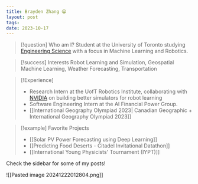 ```yaml
---
title: Brayden Zhang 😀
layout: post
tags: 
date: 2023-10-17
---
```

>[!question] Who am I?
>Student at the University of Toronto studying [Engineering Science](https://engsci.utoronto.ca/program/what-is-engsci/#:~:text=Engineering%20science%20is%20an%20interdisciplinary,scientific%2C%20engineering%20and%20arts%20principles.) with a focus in Machine Learning and Robotics.

>[!success] Interests
> Robot Learning and Simulation, Geospatial Machine Learning, Weather Forecasting, Transportation

>[!Experience]
>- Research Intern at the UofT Robotics Institute, collaborating with [NVIDIA](https://developer.nvidia.com/isaac/sim) on building better simulators for robot learning
>- Software Engineering Intern at the AI Financial Power Group.
>-  [[International Geography Olympiad 2023| Canadian Geographic + International Geography Olympiad 2023]]

>[!example] Favorite Projects
>- [[Solar PV Power Forecasting using Deep Learning]]
>- [[Predicting Food Deserts - Citadel Invitational Datathon]]
>- [[International Young Physicists' Tournament (IYPT)]]

Check the sidebar for some of my posts!




![[Pasted image 20241222012804.png]]
















